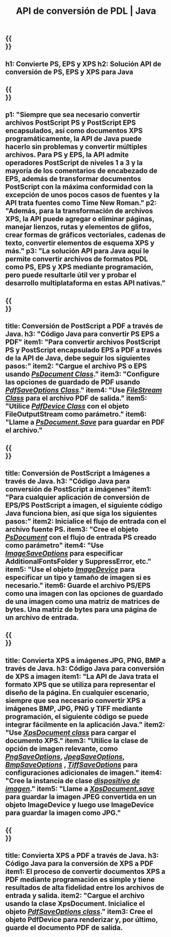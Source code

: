 ﻿---
translation: true
template: /_templates/_conversion-java.md
title: API de conversión de PDL | Java
url: /java/conversion/
description: Convierta PS, EPS y XPS a PDF e imágenes, incluidos BMP, JPG, PNG y TIFF, utilizando la biblioteca Java con la función de conversión PDL de Aspose.Page.
family: page
platformtag: net
feature: conversion
---

{{<section banner>}}
---
h1: Convierte PS, EPS y XPS
h2: Solución API de conversión de PS, EPS y XPS para Java
---

{{<section overview>}}
---
p1: "Siempre que sea necesario convertir archivos PostScript PS y PostScript EPS encapsulados, así como documentos XPS programáticamente, la API de Java puede hacerlo sin problemas y convertir múltiples archivos. Para PS y EPS, la API admite operadores PostScript de niveles 1 a 3 y la mayoría de los comentarios de encabezado de EPS, además de transformar documentos PostScript con la máxima conformidad con la excepción de unos pocos casos de fuentes y la API trata fuentes como Time New Roman."
p2: "Además, para la transformación de archivos XPS, la API puede agregar o eliminar páginas, manejar lienzos, rutas y elementos de glifos, crear formas de gráficos vectoriales, cadenas de texto, convertir elementos de esquema XPS y más."
p3: "La solución API para Java aquí le permite convertir archivos de formatos PDL como PS, EPS y XPS mediante programación, pero puede resultarle útil ver y probar el desarrollo multiplataforma en estas API nativas."
---

{{<section feature1>}}
---
title: Conversión de PostScript a PDF a través de Java.
h3: "Código Java para convertir PS EPS a PDF"
item1: "Para convertir archivos PostScript PS y PostScript encapsulado EPS a PDF a través de la API de Java, debe seguir los siguientes pasos:"
item2: "Cargue el archivo PS o EPS usando [*PsDocument Class*](https://reference.aspose.com/page/java/com.aspose.eps/PsDocument)."
item3: "Configure las opciones de guardado de PDF usando [*PdfSaveOptions Class*](https://reference.aspose.com/page/java/com.aspose.eps.device/PdfSaveOptions)."
item4: "Use [*FileStream Class*](https://docs.oracle.com/javase/7/docs/api/java/io/FileOutputStream.html) para el archivo PDF de salida."
item5: "Utilice [*PdfDevice Class*](https://reference.aspose.com/page/java/com.aspose.eps.device/PdfDevice) con el objeto FileOutputStream como parámetro."
item6: "Llame a [*PsDocument.Save*](https://reference.aspose.com/page/java/com.aspose.eps/PsDocument#save-com.aspose.page.Device-com.aspose.page.SaveOptions-) para guardar en PDF el archivo."
---

{{<section feature2>}}
---
title: Conversión de PostScript a Imágenes a través de Java.
h3: "Código Java para conversión de PostScript a imágenes"
item1: "Para cualquier aplicación de conversión de EPS/PS PostScript a imagen, el siguiente código Java funciona bien, así que siga los siguientes pasos:"
item2: Inicialice el flujo de entrada con el archivo fuente PS.
item3: "Cree el objeto [*PsDocument*](https://reference.aspose.com/page/java/com.aspose.eps/psdocument) con el flujo de entrada PS creado como parámetro"
item4: "Use [*ImageSaveOptions*](https://reference.aspose.com/page/java/com.aspose.eps.device/imagesaveoptions) para especificar AdditionalFontsFolder y SuppressError, etc."
item5: "Use el objeto [*ImageDevice*](https://reference.aspose.com/page/java/com.aspose.eps.device/imagedevice) para especificar un tipo y tamaño de imagen si es necesario."
item6: Guarde el archivo PS/EPS como una imagen con las opciones de guardado de una imagen como una matriz de matrices de bytes. Una matriz de bytes para una página de un archivo de entrada.
---


{{<section feature3>}}
---
title: Convierta XPS a imágenes JPG, PNG, BMP a través de Java.
h3: Código Java para conversión de XPS a imagen
item1: "La API de Java trata el formato XPS que se utiliza para representar el diseño de la página. En cualquier escenario, siempre que sea necesario convertir XPS a imágenes BMP, JPG, PNG y TIFF mediante programación, el siguiente código se puede integrar fácilmente en la aplicación Java."
item2: "Use [*XpsDocument class*](https://reference.aspose.com/page/java/com.aspose.xps/XpsDocument) para cargar el documento XPS."
item3: "Utilice la clase de opción de imagen relevante, como [*PngSaveOptions*](https://reference.aspose.com/page/java/com.aspose.xps.rendering/PngSaveOptions), [*JpegSaveOptions*](https://reference.aspose.com/page/java/com.aspose.xps.rendering/JpegSaveOptions), [*BmpSaveOptions*](https://reference.aspose.com/page/java/com.aspose.xps.rendering/BmpSaveOptions) , [*TiffSaveOptions*](https://reference.aspose.com/page/java/com.aspose.xps.rendering/TiffSaveOptions) para configuraciones adicionales de imagen."
item4: "Cree la instancia de clase [*dispositivo de imagen*](https://reference.aspose.com/page/java/com.aspose.xps.rendering/ImageDevice)."
item5: "Llame a [*XpsDocument.save*](https://reference.aspose.com/page/java/com.aspose.xps/XpsDocument#save-com.aspose.page.Device-com.aspose.page.SaveOptions-) para guardar la imagen JPEG convertida en un objeto ImageDevice y luego use ImageDevice para guardar la imagen como JPG."
---

{{<section feature4>}}
---
title: Convierta XPS a PDF a través de Java.
h3: Código Java para la conversión de XPS a PDF
item1: El proceso de convertir documentos XPS a PDF mediante programación es simple y tiene resultados de alta fidelidad entre los archivos de entrada y salida.
item2: "Cargue el archivo usando la clase XpsDocument. Inicialice el objeto [*PdfSaveOptions class*](https://reference.aspose.com/page/java/com.aspose.xps.rendering/PdfDevice)."
item3: Cree el objeto PdfDevice para renderizar y, por último, guarde el documento PDF de salida.
---


